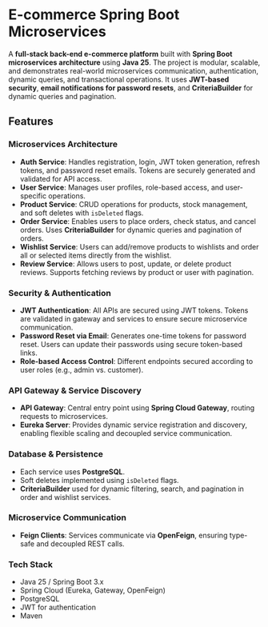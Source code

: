 # E-commerce Spring Boot Microservices

A **full-stack back-end e-commerce platform** built with **Spring Boot microservices architecture** using **Java 25**. The project is modular, scalable, and demonstrates real-world microservices communication, authentication, dynamic queries, and transactional operations. It uses **JWT-based security**, **email notifications for password resets**, and **CriteriaBuilder** for dynamic queries and pagination.

## Features

### Microservices Architecture
- **Auth Service**: Handles registration, login, JWT token generation, refresh tokens, and password reset emails. Tokens are securely generated and validated for API access.
- **User Service**: Manages user profiles, role-based access, and user-specific operations.
- **Product Service**: CRUD operations for products, stock management, and soft deletes with `isDeleted` flags.
- **Order Service**: Enables users to place orders, check status, and cancel orders. Uses **CriteriaBuilder** for dynamic queries and pagination of orders.
- **Wishlist Service**: Users can add/remove products to wishlists and order all or selected items directly from the wishlist.
- **Review Service**: Allows users to post, update, or delete product reviews. Supports fetching reviews by product or user with pagination.

### Security & Authentication
- **JWT Authentication**: All APIs are secured using JWT tokens. Tokens are validated in gateway and services to ensure secure microservice communication.
- **Password Reset via Email**: Generates one-time tokens for password reset. Users can update their passwords using secure token-based links.
- **Role-based Access Control**: Different endpoints secured according to user roles (e.g., admin vs. customer).

### API Gateway & Service Discovery
- **API Gateway**: Central entry point using **Spring Cloud Gateway**, routing requests to microservices.
- **Eureka Server**: Provides dynamic service registration and discovery, enabling flexible scaling and decoupled service communication.

### Database & Persistence
- Each service uses **PostgreSQL**.
- Soft deletes implemented using `isDeleted` flags.
- **CriteriaBuilder** used for dynamic filtering, search, and pagination in order and wishlist services.

### Microservice Communication
- **Feign Clients**: Services communicate via **OpenFeign**, ensuring type-safe and decoupled REST calls.

### Tech Stack
- Java 25 / Spring Boot 3.x  
- Spring Cloud (Eureka, Gateway, OpenFeign)  
- PostgreSQL  
- JWT for authentication  
- Maven  
